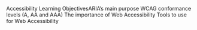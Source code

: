 Accessibility
Learning ObjectivesARIA’s main purpose
WCAG conformance levels (A, AA and AAA)
The importance of Web Accessibility
Tools to use for Web Accessibility